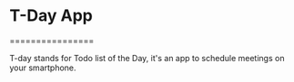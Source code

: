 # T-Day App
================

T-day stands for Todo list of the Day, it's an app to schedule meetings on your
smartphone.
